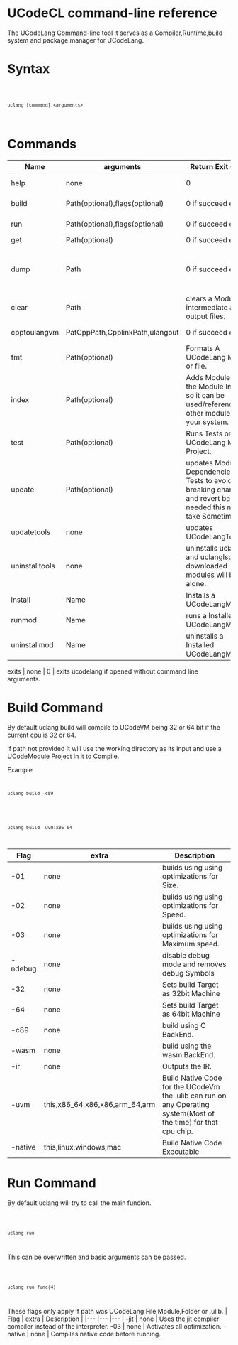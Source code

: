 # UCodeCL command-line reference

The UCodeLang Command-line tool it serves as a Compiler,Runtime,build system and package manager for UCodeLang.

# Syntax

<code>

    uclang [command] <arguments>

</code>

# Commands
| Name | arguments | Return Exit Code | Description |
|--- |--- |--- | --- |
help | none | 0 | Outputs all the all the available commands.
build | Path(optional),flags(optional) | 0 if succeed else 1. | Builds a UCodeLang File,Module,Folder. [See More](#Build-Command)
run | Path(optional),flags(optional) | 0 if succeed else 1. | Builds a UCodeLang File,Module,Folder or .ulib and runs it. [See More](#Run-Command)
get | Path(optional) | 0 if succeed else 1. | Downloads the Modules dependencies.
dump | Path | 0 if succeed else 1. | Builds a UCodeLang File,Module,Folder or .ulib and attempts to convert the output into readable textworks with wasm,window,linux,macos,c89,.ulib,.uir outputs.
clear | Path| clears a Module a intermediate and output files.
cpptoulangvm | PatCppPath,CpplinkPath,ulangout | 0 if succeed else 1. | uses C++ source code to create bindings for UCodeVm
fmt | Path(optional) |Formats A UCodeLang Module or file.
index | Path(optional) | Adds Module to to the Module Index so it can be used/referenced by other module in your system.
test | Path(optional) | Runs Tests on your UCodeLang Module Project.
update | Path(optional) | updates Module Dependencies uses Tests to avoid breaking changes and revert back if needed this may take Sometime.
updatetools | none | updates UCodeLangTools.
uninstalltools | none | uninstalls uclang and uclanglsp all downloaded modules will be left alone.
install | Name | Installs a UCodeLangModule.
runmod | Name | runs a Installed UCodeLangModule 
uninstallmod | Name | uninstalls a Installed UCodeLangModule

exits | none | 0 | exits ucodelang if opened without command line arguments.
# Build Command 

By default uclang build will compile to UCodeVM being 32 or 64 bit if the  current cpu is 32 or 64.

if path not provided it will use the working directory as its input and use a UCodeModule Project in it to Compile.

Example
<code>

    uclang build -c89

</code>

<code>

    uclang build -uvm:x86_64

</code>

| Flag | extra | Description |
|--- |--- |--- |
  -01 | none | builds using  using optimizations for Size.
  -02 | none | builds using  using optimizations for Speed.
  -03 | none | builds using  using optimizations for Maximum speed.
  -ndebug | none | disable debug mode and removes debug Symbols
  -32 | none | Sets build Target as 32bit Machine 
  -64 | none | Sets build Target as 64bit Machine
  -c89 | none | build using C BackEnd.
  -wasm | none | build using the wasm BackEnd.
  -ir | none | Outputs the IR.
  -uvm | this,x86_64,x86,x86,arm_64,arm | Build Native Code for the UCodeVm the .ulib can run on any Operating system(Most of the time) for that cpu chip. 
 -native | this,linux,windows,mac | Build Native Code Executable

# Run Command 

By default uclang will try to call the main funcion.

<code>

    uclang run

</code>

This can be overwritten and basic arguments can be passed.

<code>

    uclang run func(4)

</code>

These flags only apply if path was UCodeLang File,Module,Folder or .ulib.
| Flag | extra | Description |
|--- |--- |--- |
-jit | none | Uses the jit compiler compiler instead of the interpreter.
-03 | none | Activates all optimization.
-native | none | Compiles native code before running.